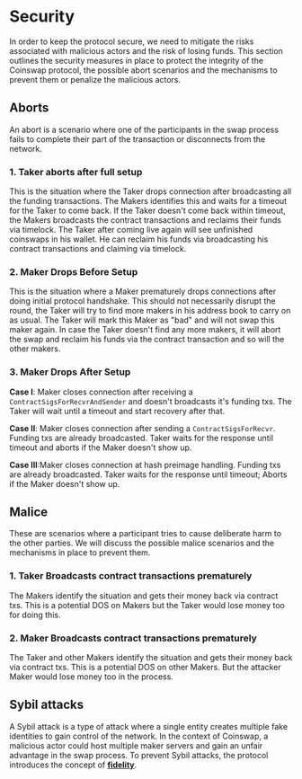 # Security

In order to keep the protocol secure, we need to mitigate the risks associated with malicious actors and the risk of losing funds.
This section outlines the security measures in place to protect the integrity of the Coinswap protocol, the possible abort scenarios and the mechanisms to prevent them or penalize the malicious actors.

## Aborts

An abort is a scenario where one of the participants in the swap process fails to complete their part of the transaction or disconnects from the network.

### 1. Taker aborts after full setup

This is the situation where the Taker drops connection after broadcasting all the funding transactions.
The Makers identifies this and waits for a timeout for the Taker to come back.
If the Taker doesn't come back within timeout, the Makers broadcasts the contract transactions and reclaims their funds via timelock.
The Taker after coming live again will see unfinished coinswaps in his wallet. He can reclaim his funds via broadcasting his contract transactions and claiming via timelock.

### 2. Maker Drops Before Setup

This is the situation where a Maker prematurely drops connections after doing initial protocol handshake.
This should not necessarily disrupt the round, the Taker will try to find more makers in his address book to carry on as usual.
The Taker will mark this Maker as "bad" and will not swap this maker again.
In case the Taker doesn't find any more makers, it will abort the swap and reclaim his funds via the contract transaction and so will the other makers.

### 3. Maker Drops After Setup

**Case I**: Maker closes connection after receiving a `ContractSigsForRecvrAndSender` and doesn't broadcasts it's funding txs.
The Taker will wait until a timeout and start recovery after that.

**Case II**: Maker closes connection after sending a `ContractSigsForRecvr`. Funding txs are already broadcasted.
Taker waits for the response until timeout and aborts if the Maker doesn't show up.

**Case III**:Maker closes connection at hash preimage handling. Funding txs are already broadcasted.
Taker waits for the response until timeout; Aborts if the Maker doesn't show up.

## Malice

These are scenarios where a participant tries to cause deliberate harm to the other parties. We will discuss the possible malice scenarios and the mechanisms in place to prevent them.

### 1. Taker Broadcasts contract transactions prematurely

The Makers identify the situation and gets their money back via contract txs. This is a potential DOS on Makers but the Taker would lose money too for doing this.

### 2. Maker Broadcasts contract transactions prematurely

The Taker and other Makers identify the situation and gets their money back via contract txs. This is a potential DOS on other Makers. But the attacker Maker would lose money too in the process.

## Sybil attacks

A Sybil attack is a type of attack where a single entity creates multiple fake identities to gain control of the network. In the context of Coinswap, a malicious actor could host multiple maker servers and gain an unfair advantage in the swap process. To prevent Sybil attacks, the protocol introduces the concept of [**fidelity**](./4_fidelity.md).